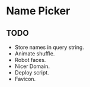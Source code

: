 # Name Picker

## TODO

* Store names in query string.
* Animate shuffle.
* Robot faces.
* Nicer Domain.
* Deploy script.
* Favicon.
